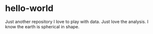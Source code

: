 # hello-world
Just another repository
I love to play with data. Just love the analysis.
I know the earth is spherical in shape.
